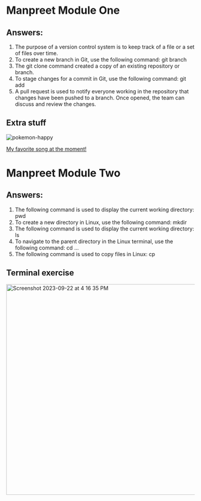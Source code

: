 # Manpreet Module One

## Answers:

1. The purpose of a version control system is to keep track of a file or a set of files over time.
2. To create a new branch in Git, use the following command: git branch <branch-name>
3. The git clone command created a copy of an existing repository or branch.
4. To stage changes for a commit in Git, use the following command: git add
5. A pull request is used to notify everyone working in the repository that changes have been pushed to a branch. Once opened, the team can discuss and review the changes.

## Extra stuff
![pokemon-happy](https://github.com/mxsingh/Manpreet_Training_Modules/assets/123334045/15d2b67a-01b4-4f27-bad8-f7a60663d542)

[My favorite song at the moment!](https://open.spotify.com/track/2SXx7Ofa79CeJfio98aJcG?si=03cc956b32ca4570)





# Manpreet Module Two

## Answers:

1. The following command is used to display the current working directory: pwd
2. To create a new directory in Linux, use the following command: mkdir
3. The following command is used to display the current working directory: ls
4. To navigate to the parent directory in the Linux terminal, use the following command: cd ...
5. The following command is used to copy files in Linux: cp

## Terminal exercise
<img width="563" alt="Screenshot 2023-09-22 at 4 16 35 PM" src="https://github.com/mxsingh/Manpreet_Training_Modules/assets/123334045/42236e2a-608e-4134-ac64-f7c3767eb32d">


